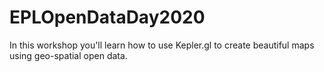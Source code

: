 # EPLOpenDataDay2020
In this workshop you'll learn how to use Kepler.gl to create beautiful maps using geo-spatial open data.
